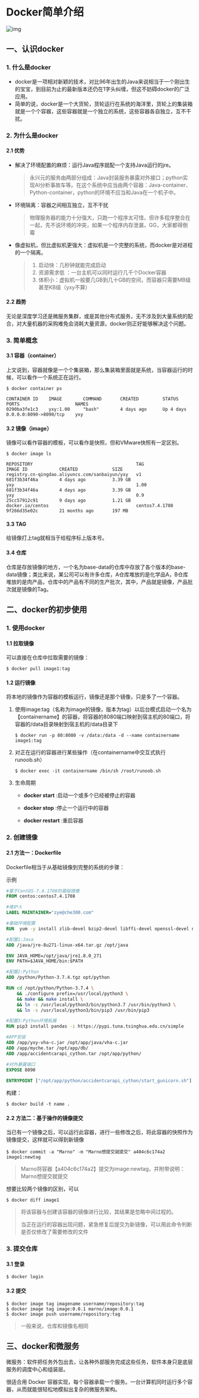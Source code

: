 # Docker简单介绍

![img](http://www.ruanyifeng.com/blogimg/asset/2018/bg2018020901.png)

## 一、认识docker

### 1. 什么是docker

- docker是一项相对新颖的技术，对比96年出生的Java来说相当于一个刚出生的宝宝，到目前为止的最新版本还仍在1字头纠缠，但这不妨碍docker的广泛应用。
- 简单的说，docker是一个大货轮，货轮运行在系统的海洋里，货轮上的集装箱就是一个个容器，这些容器就是一个独立的系统，这些容器各自独立，互不干扰。



### 2. 为什么是docker

#### 2.1 优势

- 解决了环境配置的麻烦：运行Java程序就配一个支持Java运行的jre。

  > 永兴元的服务由两部分组成：Java封装服务暴露对外接口；python实现AI分析事故车等。在这个系统中应当由两个容器：Java-container、Python-container，python的环境不应当和Java在一个机子中。

- 环境隔离：容器之间相互独立，互不干扰

  > 物理服务器的能力十分强大，只跑一个程序太可惜，但许多程序整合在一起，先不说环境的冲突，如果一个程序内存泄漏，GG，大家都得倒霉

- 像虚拟机，但比虚拟机更强大：虚拟机是一个完整的系统，而docker是对进程的一个隔离。

  > 1. 启动快：几秒钟就能完成启动
  > 2. 资源需求低 ：一台主机可以同时运行几千个Docker容器
  > 3. 体积小：虚拟机一般要几GB到几十GB的空间，而容器只需要MB级甚至KB级（yxy不算）



#### 2.2 趋势

无论是深度学习还是微服务集群，或是其他分布式服务，无不涉及到大量系统的配合，对大量机器的采购难免会消耗大量资源，docker则正好能够解决这个问题。



### 3. 简单概念

#### 3.1 容器（container）

上文说到，容器就像是一个个集装箱，那么集装箱里面就是系统，当容器运行的时候，可以看作一个系统正在运行。

```shell
$ docker container ps

CONTAINER ID    IMAGE        COMMAND       CREATED         STATUS         PORTS                     NAMES
0290ba3fe1c3    yxy:1.00     "bash"        4 days ago      Up 4 days      0.0.0.0:8090->8090/tcp    yxy
```



#### 3.2 镜像（image）

镜像可以看作容器的模板，可以看作是快照，但和VMware快照有一定区别。

```shell
$ docker image ls

REPOSITORY                                       TAG                 IMAGE ID            CREATED             SIZE
registry.cn-qingdao.aliyuncs.com/sanbaiyun/yxy   v1                  681f3b34f46a        4 days ago          3.39 GB
yxy                                              1.00                681f3b34f46a        4 days ago          3.39 GB
yxy                                              0.9                 25cc57912c91        9 days ago          1.21 GB
docker.io/centos                                 centos7.4.1708      9f266d35e02c        21 months ago       197 MB
```



#### 3.3 TAG

给镜像打上tag就相当于给程序标上版本号。



#### 3.4 仓库

仓库是存放镜像的地方，一个名为base-data的仓库中存放了各个版本的base-data镜像；类比来说，某公司可以有许多仓库，A仓库堆放的是化学品A，B仓库堆放的是肉产品，仓库中的产品有不同的生产批次，其中，产品就是镜像，产品批次就是镜像的Tag。





## 二、docker的初步使用

### 1. 使用docker

#### 1.1 拉取镜像

可以直接在仓库中拉取需要的镜像：

```shell
$ docker pull image1:tag
```



#### 1.2 运行镜像

将本地的镜像作为容器的模板运行，镜像还是那个镜像，只是多了一个容器。

1. 使用image:tag（名称为image的镜像，版本为tag）以后台模式启动一个名为【containername】的容器，将容器的8080端口映射到宿主机的80端口，将容器的/data目录映射到宿主机的/data目录下

    ```shell
    $ docker run -p 80:8080 -v /data:/data -d --name containername image1:tag
    ```

2. 对正在运行的容器进行某些操作（在containername中交互式执行runoob.sh）

    ```shell
    $ docker exec -it containername /bin/sh /root/runoob.sh
    ```

3. 生命周期

    - **docker start** :启动一个或多个已经被停止的容器

    - **docker stop** :停止一个运行中的容器

    - **docker restart** :重启容器



### 2. 创建镜像

#### 2.1 方法一：Dockerfile

Dockerfile相当于从基础镜像到完整的系统的步骤：

示例

```dockerfile
#基于CentOS-7.4.1708的基础镜像
FROM centos:centos7.4.1708

#维护人
LABEL MAINTAINER="zye@che300.com"

#基础环境配置
RUN  yum -y install zlib-devel bzip2-devel libffi-devel openssl-devel ncurses-devel sqlite-devel readline-devel tk-devel gcc make wget

#配置1:Java
ADD /java/jre-8u271-linux-x64.tar.gz /opt/java

ENV JAVA_HOME=/opt/java/jre1.8.0_271
ENV PATH=$JAVA_HOME/bin:$PATH

#配置2:Python
ADD /python/Python-3.7.4.tgz opt/python

RUN cd /opt/python/Python-3.7.4 \
    && ./configure prefix=/usr/local/python3 \
    && make && make install \
    && ln -s /usr/local/python3/bin/python3.7 /usr/bin/python3 \
    && ln -s /usr/local/python3/bin/pip3 /usr/bin/pip3

#配置3:Python环境拓展
RUN pip3 install pandas -i https://pypi.tuna.tsinghua.edu.cn/simple

#APP安装     
ADD /app/yxy-vha-c.jar /opt/app/java/vha-c.jar
ADD /app/myche.tar /opt/app/db/
ADD /app/accidentcarapi_cython.tar /opt/app/python/

#对外暴露端口
EXPOSE 8090
    
ENTRYPOINT ["/opt/app/python/accidentcarapi_cython/start_gunicorn.sh"]

```

构建：

```shell
$ docker build -t name .	
```



#### 2.2 方法二：基于操作的镜像提交

当已有一个镜像之后，可以运行此容器，进行一些修改之后，将此容器的快照作为镜像提交，这样就可以得到新镜像

 ```shell
$ docker commit -a "Marno" -m "Marno想提交就提交" a404c6c174a2  image1:newtag
 ```

> Marno将容器【a404c6c174a2】提交为image:newtag，并附带说明：Marno想提交就提交



想要比较两个镜像的区别，可以

```shell
$ docker diff image1
```

> 将该容器与创建该容器的镜像进行比较，其结果是忽略中间过程的。
>
> 当正在运行的容器出现问题，紧急修复后提交为新镜像，可以用此命令判断是否仅修改了需要修改的文件



### 3. 提交仓库

#### 3.1 登录

```shell
$ docker login 
```

#### 3.2 提交

```shell
$ docker image tag imagename username/repository:tag
$ docker image tag image:0.0.1 marno/image:0.0.1
$ docker image push username/repository:tag
```

> 一般来说，仓库和镜像名相同



## 三、docker和微服务

微服务：软件把任务外包出去，让各种外部服务完成这些任务，软件本身只是底层服务的调度中心和组装层。

很适合用 Docker 容器实现，每个容器承载一个服务。一台计算机同时运行多个容器，从而就能很轻松地模拟出复杂的微服务架构。


